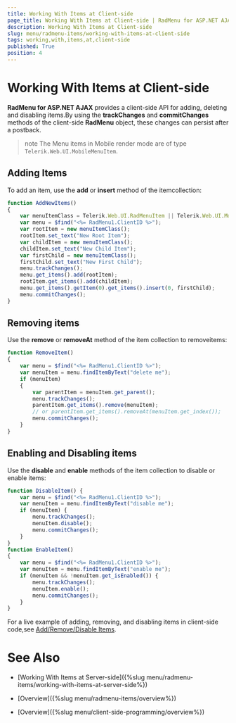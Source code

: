 ```yaml
---
title: Working With Items at Client-side
page_title: Working With Items at Client-side | RadMenu for ASP.NET AJAX Documentation
description: Working With Items at Client-side
slug: menu/radmenu-items/working-with-items-at-client-side
tags: working,with,items,at,client-side
published: True
position: 4
---
```


# Working With Items at Client-side



**RadMenu for ASP.NET AJAX** provides a client-side API for adding, deleting and disabling items.By using the **trackChanges** and **commitChanges** methods of the client-side **RadMenu** object, these changes can persist after a postback.

>note The Menu items in Mobile render mode are of type `Telerik.Web.UI.MobileMenuItem`.
>

## Adding Items

To add an item, use the **add** or **insert** method of the itemcollection:

````JavaScript
function AddNewItems()
{    
    var menuItemClass = Telerik.Web.UI.RadMenuItem || Telerik.Web.UI.MobileMenuItem;
    var menu = $find("<%= RadMenu1.ClientID %>"); 
    var rootItem = new menuItemClass();  
    rootItem.set_text("New Root Item");  
    var childItem = new menuItemClass();  
    childItem.set_text("New Child Item");  
    var firstChild = new menuItemClass();  
    firstChild.set_text("New First Child");   
    menu.trackChanges();  
    menu.get_items().add(rootItem);  
    rootItem.get_items().add(childItem);  
    menu.get_items().getItem(0).get_items().insert(0, firstChild);  
    menu.commitChanges();       
}			
````

## Removing items

Use the **remove** or **removeAt** method of the item collection to removeitems:

````JavaScript
function RemoveItem()
{  
    var menu = $find("<%= RadMenu1.ClientID %>");  
    var menuItem = menu.findItemByText("delete me");
    if (menuItem)  
    {    
        var parentItem = menuItem.get_parent();    
        menu.trackChanges();    
        parentItem.get_items().remove(menuItem);
        // or parentItem.get_items().removeAt(menuItem.get_index());
        menu.commitChanges();
    }
}		
````

## Enabling and Disabling items

Use the **disable** and **enable** methods of the item collection to disable or enable items:

````JavaScript
function DisableItem() {
    var menu = $find("<%= RadMenu1.ClientID %>");
    var menuItem = menu.findItemByText("disable me");
    if (menuItem) {
        menu.trackChanges();
        menuItem.disable();
        menu.commitChanges();
    }
}
function EnableItem()
{
    var menu = $find("<%= RadMenu1.ClientID %>");
    var menuItem = menu.findItemByText("enable me");
    if (menuItem && !menuItem.get_isEnabled()) {
        menu.trackChanges();
        menuItem.enable();
        menu.commitChanges();
    }
}
````


For a live example of adding, removing, and disabling items in client-side code,see [Add/Remove/Disable Items](https://demos.telerik.com/aspnet-ajax/menu/examples/programming/addremovedisableitemsclientside/defaultcs.aspx).

# See Also

 * [Working With Items at Server-side]({%slug menu/radmenu-items/working-with-items-at-server-side%})

 * [Overview]({%slug menu/radmenu-items/overview%})

 * [Overview]({%slug menu/client-side-programming/overview%})
